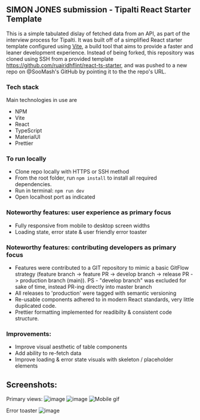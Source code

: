 ## SIMON JONES submission - Tipalti React Starter Template
This is a simple tabulated dislay of fetched data from an API, as part of the interview process for Tipalti.
It was built off of a simplified React starter template configured using [Vite](https://vitejs.dev/guide/), a build tool that aims to provide a faster and leaner development experience.
Instead of being forked, this repository was cloned using SSH from a provided template https://github.com/ruairidhflint/react-ts-starter, and was pushed to a new repo on @SooMash's GitHub by pointing it to the the repo's URL. 

### Tech stack
Main technologies in use are
- NPM
- Vite
- React
- TypeScript
- MaterialUI
- Prettier

### To run locally
- Clone repo locally with HTTPS or SSH method
- From the root folder, run `npm install` to install all required dependencies.
- Run in terminal: `npm run dev`
- Open localhost port as indicated


### Noteworthy features: user experience as primary focus
- Fully responsive from mobile to desktop screen widths
- Loading state, error state & user friendly error toaster

### Noteworthy features: contributing developers as primary focus
- Features were contributed to a GIT repository to mimic a basic GitFlow strategy (feature branch -> feature PR -> develop branch -> release PR -> production branch (main)). PS - "develop branch" was excluded for sake of time, instead PR-ing directly into master branch
- All releases to 'production' were tagged with semantic versioning
- Re-usable components adhered to in modern React standards, very little duplicated code.
- Prettier formatting implemented for readibilty & consistent code structure.

### Improvements:
- Improve visual aesthetic of table components
- Add ability to re-fetch data
- Improve loading & error state visuals with skeleton / placeholder elements


## Screenshots:
Primary views:
![image](https://github.com/user-attachments/assets/45b3d489-0b54-4fda-be2e-d679ad38e280)
![image](https://github.com/user-attachments/assets/5301e0b8-9b46-48ba-8378-b844e642160c)
![Mobile gif](https://github.com/user-attachments/assets/dfd2cf48-67db-4574-b7d0-f4db25e2e2a4)


Error toaster
![image](https://github.com/user-attachments/assets/307ad4c4-76b4-466d-8f52-f1b1d77afef6)
